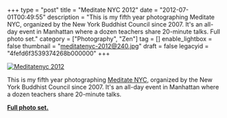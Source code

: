 +++
type = "post"
title = "Meditate NYC 2012"
date = "2012-07-01T00:49:55"
description = "This is my fifth year photographing Meditate NYC, organized by the New York Buddhist Council since 2007. It's an all-day event in Manhattan where a dozen teachers share 20-minute talks. Full photo set."
category = ["Photography", "Zen"]
tag = []
enable_lightbox = false
thumbnail = "meditatenyc-2012@240.jpg"
draft = false
legacyid = "4fefd6f3539374268b000000"
+++

<p><a href="http://www.flickr.com/photos/emptysquare/7475829348/in/set-72157630363011978/lightbox/"><img style="display:block; margin-left:auto; margin-right:auto;" src="meditatenyc-2012.jpg" alt="Meditatenyc 2012" title="meditatenyc-2012.jpg" border="0"   /></a></p>
<p>This is my fifth year photographing <a href="http://meditatenyc.org/">Meditate NYC</a>, organized by the New York Buddhist Council since 2007. It's an all-day event in Manhattan where a dozen teachers share 20-minute talks.</p>
<p><a href="http://www.flickr.com/photos/emptysquare/7475829348/in/set-72157630363011978/lightbox/"><strong>Full photo set.</strong></a></p>
